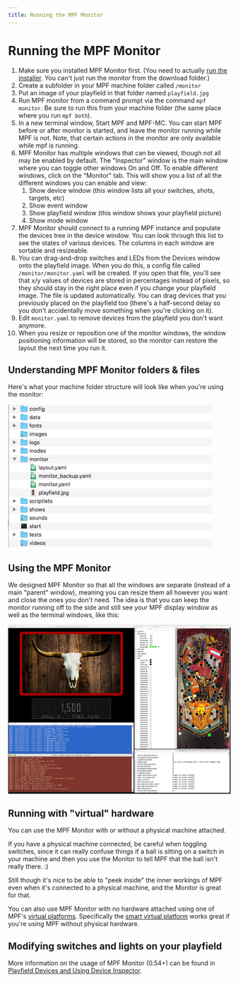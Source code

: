 ```yaml
---
title: Running the MPF Monitor
---
```


# Running the MPF Monitor


1.  Make sure you installed MPF Monitor first. (You need to actually
    [run the installer](installation.md).
    You can't just run the monitor from the download folder.)
2.  Create a subfolder in your MPF machine folder called `/monitor`
3.  Put an image of your playfield in that folder named `playfield.jpg`
4.  Run MPF monitor from a command prompt via the command `mpf monitor`.
    Be sure to run this from your machine folder (the same place where
    you run `mpf both`).
5.  In a new terminal window, Start MPF and MPF-MC. You can start MPF
    before or after monitor is started, and leave the monitor running
    while MPF is not. Note, that certain actions in the monitor are only available while mpf is running.
6.  MPF Monitor has multiple windows that can be viewed, though not all
    may be enabled by default. The "Inspector" window is the main
    window where you can toggle other windows On and Off. To enable
    different windows, click on the "Monitor" tab. This will show you
    a list of all the different windows you can enable and view:
    1.  Show device window (this window lists all your switches, shots,
        targets, etc)
    2.  Show event window
    3.  Show playfield window (this window shows your playfield picture)
    4.  Show mode window
7.  MPF Monitor should connect to a running MPF instance and populate the devices tree in
    the device window. You can look through this list to see the states
    of various devices. The columns in each window are sortable and
    resizeable.
8.  You can drag-and-drop switches and LEDs from the Devices window onto
    the playfield image. When you do this, a config file called
    `/monitor/monitor.yaml` will be created. If you open that file,
    you'll see that x/y values of devices are stored in percentages
    instead of pixels, so they should stay in the right place even if
    you change your playfield image. The file is updated automatically.
    You can drag devices that you previously placed on the playfield too
    (there's a half-second delay so you don't accidentally move
    something when you're clicking on it).
9.  Edit `monitor.yaml` to remove devices from the playfield you don't
    want anymore.
10. When you resize or reposition one of the monitor windows, the window
    positioning information will be stored, so the monitor can restore
    the layout the next time you run it.

## Understanding MPF Monitor folders & files

Here's what your machine folder structure will look like when you're
using the monitor:

![image](images/file-structure.png)

## Using the MPF Monitor

We designed MPF Monitor so that all the windows are separate (instead of
a main "parent" window), meaning you can resize them all however you
want and close the ones you don't need. The idea is that you can keep
the monitor running off to the side and still see your MPF display
window as well as the terminal windows, like this:

![image](images/mpf-monitor-desktop.jpg)

## Running with "virtual" hardware

You can use the MPF Monitor with or without a physical machine attached.

If you have a physical machine connected, be careful when toggling
switches, since it can really confuse things if a ball is sitting on a
switch in your machine and then you use the Monitor to tell MPF that the
ball isn't really there. :)

Still though it's nice to be able to "peek inside" the inner workings
of MPF even when it's connected to a physical machine, and the Monitor
is great for that.

You can also use MPF Monitor with no hardware attached using one of
MPF's [virtual platforms](../../hardware/virtual/index.md). Specifically the
[smart virtual platform](../../hardware/virtual/smart_virtual.md) works great if you're using MPF without physical hardware.

## Modifying switches and lights on your playfield

More information on the usage of MPF Monitor (0.54+) can be found in
[Playfield Devices and Using Device Inspector](devices-and-using.md).
